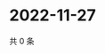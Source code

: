 # 2022-11-27

共 0 条

<!-- BEGIN WEIBO -->
<!-- 最后更新时间 Sun Nov 27 2022 02:01:14 GMT+0800 (China Standard Time) -->

<!-- END WEIBO -->
